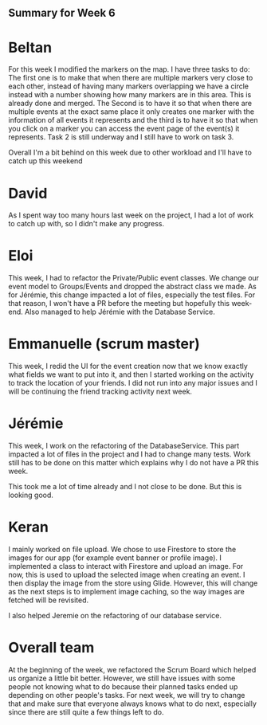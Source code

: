 ## Summary for Week 6

# Beltan

For this week I modified the markers on the map. I have three tasks to do: The first one is to make that when there are multiple markers
very close to each other, instead of having many markers overlapping we have a circle instead with a number showing how many markers are in
this area. This is already done and merged. The Second is to have it so that when there are multiple events at the exact same place it only creates
one marker with the information of all events it represents and the third is to have it so that when you click on a marker you can access the event
page of the event(s) it represents. Task 2 is still underway and I still have to work on task 3.

Overall I'm a bit behind on this week due to other workload and I'll have to catch up this weekend

# David
As I spent way too many hours last week on the project, I had a lot of work to catch up with, so I didn't make any progress. 

# Eloi 
This week, I had to refactor the Private/Public event classes. We change our event model to Groups/Events and dropped the abstract class we made. As for Jérémie, this change impacted a lot of files, especially the test files. For that reason, I won't have a PR before the meeting but hopefully this week-end. Also managed to help Jérémie with the Database Service.


# Emmanuelle (scrum master)

This week, I redid the UI for the event creation now that we know exactly what fields we want to put into it, and then I started working on the activity to track the location of your friends. I did not run into any major issues and I will be continuing the friend tracking activity next week. 


# Jérémie

This week, I work on the refactoring of the DatabaseService. This part impacted a lot of files in the project and I had to change many tests. Work still has to be done on this matter which explains why I do not have a PR this week. 

This took me a lot of time already and I not close to be done. But this is looking good.


# Keran

I mainly worked on file upload. We chose to use Firestore to store the images for our app (for example event banner or profile image). I implemented a class to interact with Firestore and upload an image. For now, this is used to upload the selected image when creating an event. I then display the image from the store using Glide. However, this will change as the next steps is to implement image caching, so the way images are fetched will be revisited.

I also helped Jeremie on the refactoring of our database service.

# Overall team

At the beginning of the week, we refactored the Scrum Board which helped us organize a little bit better. However, we still have issues with some people not knowing what to do because their planned tasks ended up depending on other people's tasks. For next week, we will try to change that and make sure that everyone always knows what to do next, especially since there are still quite a few things left to do.

